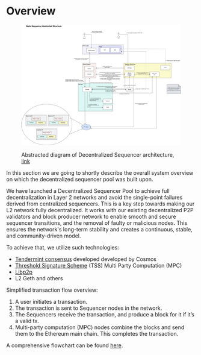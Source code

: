 # Overview

<figure><img src="../../.gitbook/assets/Metis Sequencer Abstracted Structure_.drawio.png" alt=""><figcaption><p>Abstracted diagram of Decentralized Sequencer architecture, <a href="https://drive.google.com/file/d/14bQChT5v_hDrViw1my1_v7CP5X1DgLrY/view?usp=sharing">link</a></p></figcaption></figure>

In this section we are going to shortly describe the overall system overview on which the decentralized sequencer pool was built upon.

We have launched a Decentralized Sequencer Pool to achieve full decentralization in Layer 2 networks and avoid the single-point failures derived from centralized sequencers. This is a key step towards making our L2 network fully decentralized. It works with our existing decentralized P2P validators and block producer network to enable smooth and secure sequencer transitions, and the removal of faulty or malicious nodes. This ensures the network's long-term stability and creates a continuous, stable, and community-driven model.

To achieve that, we utilize such technologies:

* [Tendermint consensus](https://docs.tendermint.com/v0.34/introduction/what-is-tendermint.html) developed developed by Cosmos
* [Threshold Signature Scheme](https://github.com/bnb-chain/tss-lib) (TSS) Multi Party Computation (MPC)
* [Libp2p](https://libp2p.io/)
* L2 Geth and others

Simplified transaction flow overview:

1. A user initiates a transaction.
2. The transaction is sent to Sequencer nodes in the network.
3. The Sequencers receive the transaction, and produce a block for it if it’s a valid tx.
4. Multi-party computation (MPC) nodes combine the blocks and send them to the Ethereum main chain. This completes the transaction.

A comprehensive flowchart can be found [here](https://drive.google.com/drive/folders/1tKS3bk-fWICfm38h2wqtX3SZoB26P-\_U).

